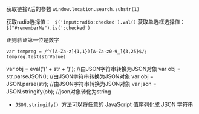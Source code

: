 获取链接?后的参数 `window.location.search.substr(1)`

获取radio选择值： ` $('input:radio:checked').val()`
获取单选框选择值： `$("#rememberMe").is(':checked')`

正则验证第一位是数字

```
var tempreg = /^([A-Za-z]{1,1})[A-Za-z0-9_]{3,25}$/;
tempreg.test(strValue)
```

 var obj = eval('(' + str + ')');  //由JSON字符串转换为JSON对象
 var obj = str.parseJSON(); //由JSON字符串转换为JSON对象
 var obj = JSON.parse(str); //由JSON字符串转换为JSON对象
var json = JSON.stringify(ob); //json对象转化为string

- `JSON.stringify() `方法可以将任意的 JavaScript 值序列化成 JSON 字符串